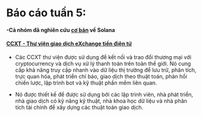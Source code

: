 # Báo cáo tuần 5:
  #### -Cả nhóm đã nghiên cứu [cơ bản](https://github.com/NguyenHaDoanh/se07-24.1/issues/13#issuecomment-974828165) về Solana
        
        
  #### [CCXT - Thư viện giao dịch eXchange tiền điện tử](https://github.com/ccxt/ccxt?fbclid=IwAR3Z8j6WYF4KR0Xubv0KSUU_IK12eLrbJ0p6yP6RbUjdV0dtLo6rJ2LMh3o)
  
  - Các CCXT thư viện được sử dụng để kết nối và trao đổi thương mại với cryptocurrency và dịch vụ xử lý thanh toán trên toàn thế giới. Nó cung cấp khả năng truy cập nhanh vào dữ liệu thị trường để lưu trữ, phân tích, trực quan hóa, phát triển chỉ báo, giao dịch theo thuật toán, phản hồi chiến lược, lập trình bot và kỹ thuật phần mềm liên quan.

  - Nó được thiết kế để được sử dụng bởi các lập trình viên, nhà phát triển, nhà giao dịch có kỹ năng kỹ thuật, nhà khoa học dữ liệu và nhà phân tích tài chính để xây dựng các thuật toán giao dịch.
 
  

